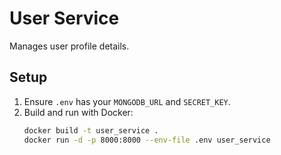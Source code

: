 # User Service

Manages user profile details.

## Setup
1. Ensure `.env` has your `MONGODB_URL` and `SECRET_KEY`.
2. Build and run with Docker:
   ```bash
   docker build -t user_service .
   docker run -d -p 8000:8000 --env-file .env user_service